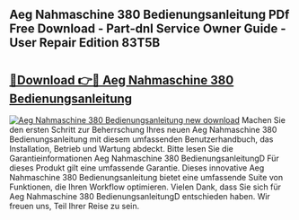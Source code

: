 ## Aeg Nahmaschine 380 Bedienungsanleitung PDf Free Download - Part-dnI Service Owner Guide - User Repair Edition 83T5B

# <h2><a href="http://df1u5nq.blite.top/?on=Aeg+Nahmaschine+380+Bedienungsanleitung">🔗Download 👉🔴 Aeg Nahmaschine 380 Bedienungsanleitung</a></h2>

[![Aeg Nahmaschine 380 Bedienungsanleitung new download](https://i.imgur.com/lujVjoI.png)](http://df1u5nq.blite.top/?on=Aeg+Nahmaschine+380+Bedienungsanleitung)
Machen Sie den ersten Schritt zur Beherrschung Ihres neuen Aeg Nahmaschine 380 Bedienungsanleitung mit diesem umfassenden Benutzerhandbuch, das Installation, Betrieb und Wartung abdeckt. Bitte lesen Sie die Garantieinformationen Aeg Nahmaschine 380 BedienungsanleitungD Für dieses Produkt gilt eine umfassende Garantie. Dieses innovative Aeg Nahmaschine 380 Bedienungsanleitung bietet eine umfassende Suite von Funktionen, die Ihren Workflow optimieren. Vielen Dank, dass Sie sich für Aeg Nahmaschine 380 BedienungsanleitungD entschieden haben. Wir freuen uns, Teil Ihrer Reise zu sein.
